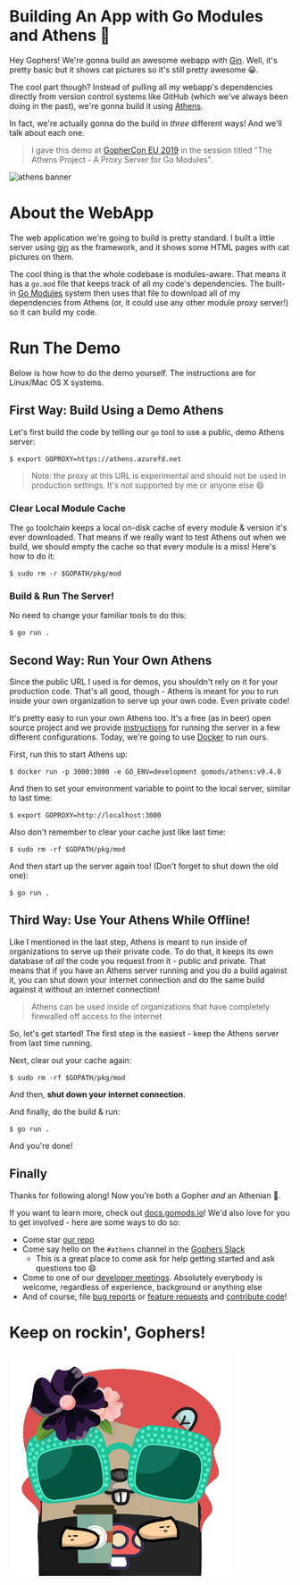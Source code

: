 # Building An App with Go Modules and Athens :tada:

Hey Gophers! We're gonna build an awesome webapp with [Gin](https://github.com/gin-gonic/gin). Well, it's pretty basic but it shows cat pictures so it's still pretty awesome :grinning:.

The cool part though? Instead of pulling all my webapp's dependencies directly from version control systems like GitHub (which we've always been doing in the past), we're gonna build it using [Athens](https://docs.gomods.io).

In fact, we're actually gonna do the build in _three_ different ways! And we'll talk about each one.

>I gave this demo at [GopherCon EU 2019](https://www.gophercon.es/#aaron-schlesinger-anchor) in the session titled "The Athens Project - A Proxy Server for Go Modules".

![athens banner](./athens-banner.jpeg)

# About the WebApp

The web application we're going to build is pretty standard. I built a little server using [gin](https://github.com/gin-gonic/gin) as the framework, and it shows some HTML pages with cat pictures on them. 

The cool thing is that the whole codebase is modules-aware. That means it has a `go.mod` file that keeps track of all my code's dependencies. The built-in [Go Modules](https://github.com/golang/go/wiki/Modules) system then uses that file to download all of my dependencies from Athens (or, it could use any other module proxy server!) so it can build my code.

# Run The Demo

Below is how how to do the demo yourself. The instructions are for Linux/Mac OS X systems.

## First Way: Build Using a Demo Athens

Let's first build the code by telling our `go` tool to use a public, demo Athens server:

```console
$ export GOPROXY=https://athens.azurefd.net
```

>Note: the proxy at this URL is experimental and should not be used in production settings. It's not supported by me or anyone else :smile:

### Clear Local Module Cache

The `go` toolchain keeps a local on-disk cache of every module & version it's ever downloaded. That means if we really want to test Athens out when we build, we should empty the cache so that every module is a miss! Here's how to do it:

```console
$ sudo rm -r $GOPATH/pkg/mod
```

### Build & Run The Server!

No need to change your familiar tools to do this:

```console
$ go run .
```

## Second Way: Run Your Own Athens

Since the public URL I used is for demos, you shouldn't rely on it for your production code. That's all good, though - Athens is meant for _you_ to run inside your own organization to serve up your own code. Even private code!

It's pretty easy to run your own Athens too. It's a free (as in beer) open source project and we provide [instructions](https://docs.gomods.io/install) for running the server in a few different configurations. Today, we're going to use [Docker](https://www.docker.com/) to run ours.

First, run this to start Athens up:

```console
$ docker run -p 3000:3000 -e GO_ENV=development gomods/athens:v0.4.0
```

And then to set your environment variable to point to the local server, similar to last time:

```console
$ export GOPROXY=http://localhost:3000
```

Also don't remember to clear your cache just like last time:

```console
$ sudo rm -rf $GOPATH/pkg/mod
```

And then start up the server again too! (Don't forget to shut down the old one):

```console
$ go run .
```

## Third Way: Use Your Athens While Offline!

Like I mentioned in the last step, Athens is meant to run inside of organizations to serve up their private code. To do that, it keeps its own database of _all_ the code you request from it - public and private. That means that if you have an Athens server running and you do a build against it, you can shut down your internet connection and do the same build against it without an internet connection!

>Athens can be used inside of organizations that have completely firewalled off access to the internet

So, let's get started! The first step is the easiest - keep the Athens server from last time running.

Next, clear out your cache again:

```console
$ sudo rm -rf $GOPATH/pkg/mod
```

And then, **shut down your internet connection**.

And finally, do the build & run:

```console
$ go run .
```

And you're done!

## Finally

Thanks for following along! Now you're both a Gopher _and_ an Athenian :green_heart:.

If you want to learn more, check out [docs.gomods.io](https://docs.gomods.io)! We'd also love for you to get involved - here are some ways to do so:

- Come star [our repo](https://github.com/gomods/athens)
- Come say hello on the `#athens` channel in the [Gophers Slack](https://invite.slack.golangbridge.org/)
  - This is a great place to come ask for help getting started and ask questions too :smile:
- Come to one of our [developer meetings](https://docs.gomods.io/contributing/community/developer-meetings/). Absolutely everybody is welcome, regardless of experience, background or anything else
- And of course, file [bug reports](https://github.com/gomods/athens/issues/new/choose) or [feature requests](https://github.com/gomods/athens/issues/new/choose) and [contribute code](https://docs.gomods.io/contributing/new/development/)!

# Keep on rockin', Gophers!

![athens gopher](./athens-gopher.png)
